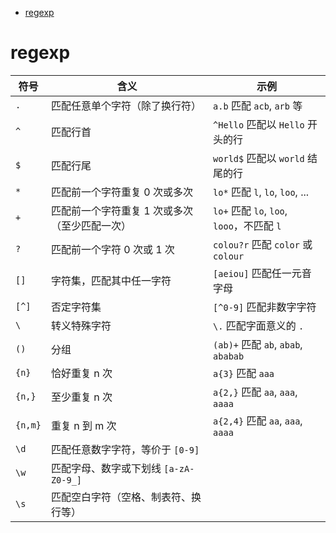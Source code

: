 - [regexp](#regexp)


# regexp

| 符号    | 含义                                          | 示例                                       |
| ------- | --------------------------------------------- | ------------------------------------------ |
| `.`     | 匹配任意单个字符（除了换行符）                | `a.b` 匹配 `acb`, `arb` 等                 |
| `^`     | 匹配行首                                      | `^Hello` 匹配以 `Hello` 开头的行           |
| `$`     | 匹配行尾                                      | `world$` 匹配以 `world` 结尾的行           |
| `*`     | 匹配前一个字符重复 0 次或多次                 | `lo*` 匹配 `l`, `lo`, `loo`, ...           |
| `+`     | 匹配前一个字符重复 1 次或多次（至少匹配一次） | `lo+` 匹配 `lo`, `loo`, `looo`，不匹配 `l` |
| `?`     | 匹配前一个字符 0 次或 1 次                    | `colou?r` 匹配 `color` 或 `colour`         |
| `[]`    | 字符集，匹配其中任一字符                      | `[aeiou]` 匹配任一元音字母                 |
| `[^]`   | 否定字符集                                    | `[^0-9]` 匹配非数字字符                    |
| `\`     | 转义特殊字符                                  | `\.` 匹配字面意义的 `.`                    |
| `()`    | 分组                                          | `(ab)+` 匹配 `ab`, `abab`, `ababab`        |
| `{n}`   | 恰好重复 n 次                                 | `a{3}` 匹配 `aaa`                          |
| `{n,}`  | 至少重复 n 次                                 | `a{2,}` 匹配 `aa`, `aaa`, `aaaa`           |
| `{n,m}` | 重复 n 到 m 次                                | `a{2,4}` 匹配 `aa`, `aaa`, `aaaa`          |
| `\d`    | 匹配任意数字字符，等价于 `[0-9]`              |                                            |
| `\w`    | 匹配字母、数字或下划线 `[a-zA-Z0-9_]`         |                                            |
| `\s`    | 匹配空白字符（空格、制表符、换行等）          |                                            |